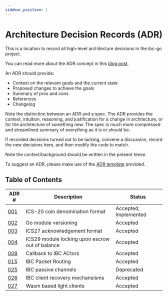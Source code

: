 ```yaml
---
sidebar_position: 1
---
```


# Architecture Decision Records (ADR)

This is a location to record all high-level architecture decisions in the ibc-go project.

You can read more about the ADR concept in this [blog post](https://product.reverb.com/documenting-architecture-decisions-the-reverb-way-a3563bb24bd0#.78xhdix6t).

An ADR should provide:

- Context on the relevant goals and the current state
- Proposed changes to achieve the goals
- Summary of pros and cons
- References
- Changelog

Note the distinction between an ADR and a spec. The ADR provides the context, intuition, reasoning, and
justification for a change in architecture, or for the architecture of something
new. The spec is much more compressed and streamlined summary of everything as
it is or should be.

If recorded decisions turned out to be lacking, convene a discussion, record the new decisions here, and then modify the code to match.

Note the context/background should be written in the present tense.

To suggest an ADR, please make use of the [ADR template](./adr-template.md) provided.

## Table of Contents

| ADR \#                                                    | Description                                     | Status                |
| --------------------------------------------------------- | ----------------------------------------------- | --------------------- |
| [001](./adr-001-coin-source-tracing.md)                   | ICS-20 coin denomination format                 | Accepted, Implemented |
| [002](./adr-002-go-module-versioning.md)                  | Go module versioning                            | Accepted              |
| [003](./adr-003-ics27-acknowledgement.md)                 | ICS27 acknowledgement format                    | Accepted              |
| [004](./adr-004-ics29-lock-fee-module.md)                 | ICS29 module locking upon escrow out of balance | Accepted              |
| [008](./adr-008-app-caller-cbs/adr-008-app-caller-cbs.md) | Callback to IBC ACtors                          | Accepted              |
| [015](./adr-015-ibc-packet-receiver.md)                   | IBC Packet Routing                              | Accepted              |
| [025](./adr-025-ibc-passive-channels.md)                  | IBC passive channels                            | Deprecated            |
| [026](./adr-026-ibc-client-recovery-mechanisms.md)        | IBC client recovery mechansisms                 | Accepted              |
| [027](./adr-027-ibc-wasm.md)                              | Wasm based light clients                        | Accepted              |

